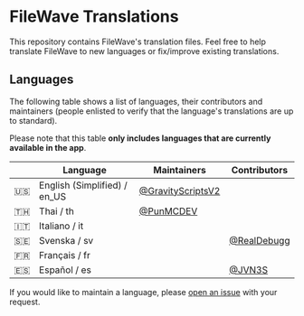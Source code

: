# FileWave Translations

This repository contains FileWave's translation files. Feel free to help translate FileWave to new languages or fix/improve existing translations. 

## Languages

The following table shows a list of languages, their contributors and maintainers (people enlisted to verify that the language's translations are up to standard).

Please note that this table **only includes languages that are currently available in the app**.

|   | Language | Maintainers | Contributors |
|:-:|---|---|---|
|🇺🇸|English (Simplified) / en_US|[@GravityScriptsV2](https://github.com/GravityScriptsV2)||
|🇹🇭|Thai / th|[@PunMCDEV](https://github.com/PunEpicStudio)||
|🇮🇹|Italiano / it|||
|🇸🇪|Svenska / sv||[@RealDebugg](https://github.com/RealDebugg)|
|🇫🇷|Français / fr|||
|🇪🇸|Español / es||[@JVN3S](https://github.com/JVN3S)|

If you would like to maintain a language, please [open an issue](https://github.com/FiIeWave/translations/issues/new/choose) with your request.
